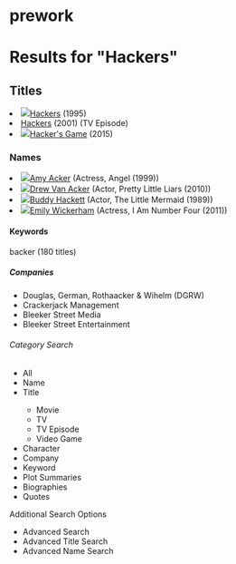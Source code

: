 # prework
<!DOCTYPE html> 
<html>
 <head>
  <meta charset="utf-8">
  <title>Results for "Hackers"</title>
  <link rel="stylesheet" href="assets/stylesheets/main.css">
</head>
 <body>
  <h1>Results for "Hackers"</h1>
  <h2>Titles</h2
  <ul>
  	<li><img src="stuff/2000.jpg"><a href="README.md.">Hackers</a> (1995)</li>
  	<li><img src"stuff/2000.jpg"><a href="README.md.">Hackers</a> (2001) (TV Episode)</li>
  	<li><img src="stuff/2000.jpg"><a href="README.md.">Hacker's Game</a> (2015)</li>
  <h3> Names</h3>
  </ul>
  	<li><img src="stuff/amyacker.jpg"><a href="http://amyacker.com/"target="_blank">Amy Acker</a> (Actress, Angel (1999))</li>
  	<li><img src="stuff/drewvan.jpg"><a href="http://drewvanacker.com/"target="_blank">Drew Van Acker</a> (Actor, Pretty Little Liars (2010))</li>
  	<li><img src="stuff/buddyhackett.jpg"><a href="http://www.imdb.com/title/tt0113243/?ref_=fn_al_tt_1/"target="_blank">Buddy Hackett</a> (Actor, The Little Mermaid (1989))</li>
  	<li><img src="stuff/emilywilkersham.jpg"><a href="http://emilywickerham.com/"target="_blank">Emily Wickerham</a> (Actress, I Am Number Four (2011))</li>
  </ul>
  <h4>Keywords</h4>
  <p>backer (180 titles)</p>
  <h5>Companies</h5>
  <ul>
  	<li>Douglas, German, Rothaacker & Wihelm (DGRW)</li>
  	<li>Crackerjack Management</li>
  	<li>Bleeker Street Media</li>
  	<li>Bleeker Street Entertainment</li>
  </ul>
  <h6>Category Search</h6>
  <ul>
  	<li>All</li>
  	<li>Name</li>
  	<li>Title</li>
  		<ul>
  			<li>Movie</li>
  			<li>TV</li>
  			<li>TV Episode</li>
  			<li>Video Game</li>
  		</ul>
  	<li> Character</li>
  	<li>Company</li>
  	<li>Keyword</li>
  	<li>Plot Summaries</li>
  	<li>Biographies</li>
  	<li>Quotes</li>
  </ul>
<h7>Additional Search Options</h7>
<ul>
	<li>Advanced Search</li>
	<li>Advanced Title Search</li>
	<li>Advanced Name Search</li>
</ul>

 </body>
</html>
